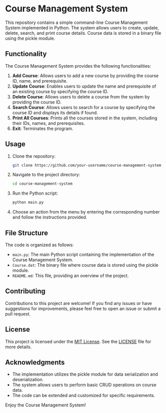 # Course Management System

This repository contains a simple command-line Course Management System implemented in Python. The system allows users to create, update, delete, search, and print course details. Course data is stored in a binary file using the pickle module.

## Functionality

The Course Management System provides the following functionalities:

1. **Add Course**: Allows users to add a new course by providing the course ID, name, and prerequisite.
2. **Update Course**: Enables users to update the name and prerequisite of an existing course by specifying the course ID.
3. **Delete Course**: Allows users to delete a course from the system by providing the course ID.
4. **Search Course**: Allows users to search for a course by specifying the course ID and displays its details if found.
5. **Print All Courses**: Prints all the courses stored in the system, including their IDs, names, and prerequisites.
6. **Exit**: Terminates the program.

## Usage

1. Clone the repository:

   ```bash
   git clone https://github.com/your-username/course-management-system.git
   ```

2. Navigate to the project directory:

   ```bash
   cd course-management-system
   ```

3. Run the Python script:

   ```bash
   python main.py
   ```

4. Choose an action from the menu by entering the corresponding number and follow the instructions provided.

## File Structure

The code is organized as follows:

- `main.py`: The main Python script containing the implementation of the Course Management System.
- `Course.dat`: The binary file where course data is stored using the pickle module.
- `README.md`: This file, providing an overview of the project.

## Contributing

Contributions to this project are welcome! If you find any issues or have suggestions for improvements, please feel free to open an issue or submit a pull request.

## License

This project is licensed under the [MIT License](https://opensource.org/licenses/MIT). See the [LICENSE](LICENSE) file for more details.

## Acknowledgments

- The implementation utilizes the pickle module for data serialization and deserialization.
- The system allows users to perform basic CRUD operations on course data.
- The code can be extended and customized for specific requirements.

Enjoy the Course Management System!
